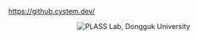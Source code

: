 https://github.cystem.dev/

<p align="center">
  <picture>
    <img alt="PLASS Lab, Dongguk University" src="https://lh6.googleusercontent.com/Bth02qugwaCLvUxCRuzlDeSjInFbMwIYLdOyWz3TiRmACFS40wf2NIPPaI6KVmDwPuT93A=w16383">
  </picture>
</p>
